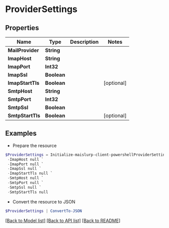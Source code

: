 # ProviderSettings
## Properties

Name | Type | Description | Notes
------------ | ------------- | ------------- | -------------
**MailProvider** | **String** |  | 
**ImapHost** | **String** |  | 
**ImapPort** | **Int32** |  | 
**ImapSsl** | **Boolean** |  | 
**ImapStartTls** | **Boolean** |  | [optional] 
**SmtpHost** | **String** |  | 
**SmtpPort** | **Int32** |  | 
**SmtpSsl** | **Boolean** |  | 
**SmtpStartTls** | **Boolean** |  | [optional] 

## Examples

- Prepare the resource
```powershell
$ProviderSettings = Initialize-maislurp-client-powershellProviderSettings  -MailProvider null `
 -ImapHost null `
 -ImapPort null `
 -ImapSsl null `
 -ImapStartTls null `
 -SmtpHost null `
 -SmtpPort null `
 -SmtpSsl null `
 -SmtpStartTls null
```

- Convert the resource to JSON
```powershell
$ProviderSettings | ConvertTo-JSON
```

[[Back to Model list]](../README#documentation-for-models) [[Back to API list]](../README#documentation-for-api-endpoints) [[Back to README]](../README)

